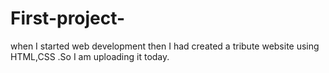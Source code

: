 # First-project-
when I started web development then I had created a tribute website using HTML,CSS .So I am uploading it today.
